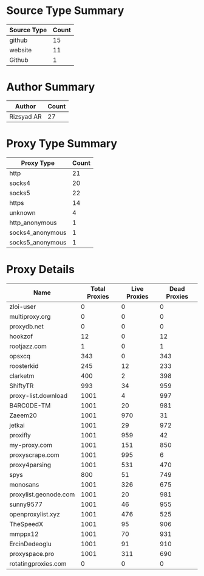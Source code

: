 # Source Type Summary

| Source Type | Count |
|-------------|-------|
| github | 15 |
| website | 11 |
| Github | 1 |


# Author Summary

| Author | Count |
|--------|-------|
| Rizsyad AR | 27 |


# Proxy Type Summary

| Proxy Type | Count |
|------------|-------|
| http | 21 |
| socks4 | 20 |
| socks5 | 22 |
| https | 14 |
| unknown | 4 |
| http_anonymous | 1 |
| socks4_anonymous | 1 |
| socks5_anonymous | 1 |


# Proxy Details

| Name | Total Proxies | Live Proxies | Dead Proxies |
|------|---------------|--------------|---------------|
| zloi-user | 0 | 0 | 0 |
| multiproxy.org | 0 | 0 | 0 |
| proxydb.net | 0 | 0 | 0 |
| hookzof | 12 | 0 | 12 |
| rootjazz.com | 1 | 0 | 1 |
| opsxcq | 343 | 0 | 343 |
| roosterkid | 245 | 12 | 233 |
| clarketm | 400 | 2 | 398 |
| ShiftyTR | 993 | 34 | 959 |
| proxy-list.download | 1001 | 4 | 997 |
| B4RC0DE-TM | 1001 | 20 | 981 |
| Zaeem20 | 1001 | 970 | 31 |
| jetkai | 1001 | 29 | 972 |
| proxifly | 1001 | 959 | 42 |
| my-proxy.com | 1001 | 151 | 850 |
| proxyscrape.com | 1001 | 995 | 6 |
| proxy4parsing | 1001 | 531 | 470 |
| spys | 800 | 51 | 749 |
| monosans | 1001 | 326 | 675 |
| proxylist.geonode.com | 1001 | 20 | 981 |
| sunny9577 | 1001 | 46 | 955 |
| openproxylist.xyz | 1001 | 476 | 525 |
| TheSpeedX | 1001 | 95 | 906 |
| mmppx12 | 1001 | 70 | 931 |
| ErcinDedeoglu | 1001 | 91 | 910 |
| proxyspace.pro | 1001 | 311 | 690 |
| rotatingproxies.com | 0 | 0 | 0 |
